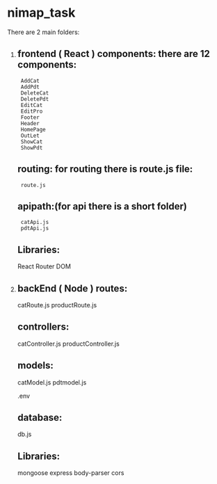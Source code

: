 # nimap_task
There are 2 main folders:

1) frontend ( React )
    components: there are 12 components:
    --------------
        AddCat
        AddPdt
        DeleteCat
        DeletePdt
        EditCat
        EditPro
        Footer
        Header
        HomePage
        OutLet
        ShowCat
        ShowPdt

    routing: for routing there is route.js file:
    --------------
        route.js

    apipath:(for api there is a short folder)
    --------------
        catApi.js
        pdtApi.js

    Libraries: 
    ---------------------------------
    React Router DOM


2) backEnd ( Node )
    routes:
    ----------------
    catRoute.js
    productRoute.js

    controllers:
    ----------------
    catController.js
    productController.js

    models:
    -------------------------
    catModel.js
    pdtmodel.js

    .env

    database:
    ----------------------------------
    db.js

    Libraries: 
    ---------------------------------
    mongoose
    express
    body-parser
    cors